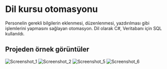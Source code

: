 # Dil kursu otomasyonu
Personelin gerekli bilgilerin eklenmesi, düzenlenmesi, yazdırılması gibi işlemlerini yapmasını sağlayan otomasyon. Dil olarak C#, Veritabanı için SQL kullanıldı. 

## Projeden örnek görüntüler
![Screenshot_1](https://github.com/ysufyalcin/dilKursu/assets/93860717/88c14976-23c6-404f-8fc4-f28eca393fc8)
![Screenshot_2](https://github.com/ysufyalcin/dilKursu/assets/93860717/129aa279-8f8f-45be-ae06-0dd44924ec21)
![Screenshot_5](https://github.com/ysufyalcin/dilKursu/assets/93860717/9a24c282-202b-4256-a441-ac7895d91960)
![Screenshot_6](https://github.com/ysufyalcin/dilKursu/assets/93860717/db1d1320-4091-4fc0-a63f-07f2226db9c6)



